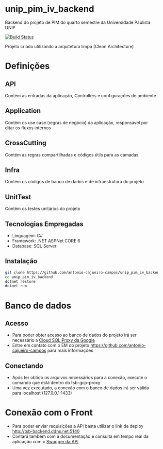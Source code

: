 # unip_pim_iv_backend
Backend do projeto de PIM do quarto semestre da Universidade Paulista UNIP

[![Build Status](https://travis-ci.org/joemccann/dillinger.svg?branch=master)](https://github.com/antonio-cajueiro-campos/unip_pim_iv_backend)

Projeto criado utilizando a arquitetura limpa (Clean Architecture)

# Definições

## API 
Contém as entradas da aplicação, Controllers e configurações de ambiente

## Application
Contém os use case (regras de negócio) da aplicação, responsável por ditar os fluxos internos

## CrossCutting
Contém as regras compartilhadas e códigos útils para as camadas

## Infra
Contém os códigos de banco de dados e de infraestrutura do projeto

## UnitTest
Contém os testes unitários do projeto

## Tecnologias Empregadas
- Linguagem: C#
- Framework: .NET ASPNet CORE 6
- Database: SQL Server

## Instalação

```sh
git clone https://github.com/antonio-cajueiro-campos/unip_pim_iv_backend.git
cd unip_pim_iv_backend
dotnet restore
dotnet run
```

# Banco de dados
## Acesso
- Para poder obter acesso ao banco de dados do projeto irá ser necessário a [Cloud SQL Proxy da Google](https://cloud.google.com/sql/docs/mysql/sql-proxy#windows-64-bit)
- Entre em contato com o EM do projeto https://github.com/antonio-cajueiro-campos para mais informações

## Conectando
- Após ter obtido os arquivos necessários para a conexão, execute o comando que está dentro do tsb-gcp-proxy
- Uma vez executado, a conexão com o banco de dados irá ser válida para localhost (127.0.0.1:1433)

# Conexão com o Front
- Para poder enviar requisições a API basta utilizar o link de deploy http://tsb-backend.ddns.net:5140
- Contará também com a documentação e consulta em tempo real da aplicação com o [Swagger da API](http://tsb-backend.ddns.net:5140/swagger/index.html)
